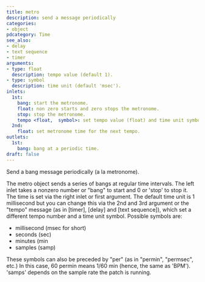 ```yaml
---
title: metro
description: send a message periodically
categories:
- object
pdcategory: Time
see_also:
- delay
- text sequence
- timer
arguments:
- type: float
  description: tempo value (default 1).
- type: symbol
  description: time unit (default 'msec').
inlets:
  1st:
    bang: start the metronome.
    float: non zero starts and zero stops the metronome.
    stop: stop the metronome.
    tempo <float,  symbol>: set tempo value (float) and time unit symbol.
  2nd:
    float: set metronome time for the next tempo.
outlets:
  1st:
    bang: bang at a periodic time.
draft: false
---
```

Send a bang message periodically (a la metronome).

The metro object sends a series of bangs at regular time intervals. The left inlet takes a nonzero number or "bang" to start and 0 or 'stop' to stop it. The time is set via the right inlet or first argument. The default time unit is 1 millisecond but you can change this via the 2nd and 3rd argument or the "tempo" message (as in [timer],  [delay] and [text sequence]),  which set a different tempo number and a time unit symbol. Possible symbols are:

- millisecond (msec for short)
- seconds (sec)
- minutes (min
- samples (samp)

These symbols can also be preceded by "per" (as in "permin",  "permsec",  etc.) In this case,  60 permin means 1/60 min (hence,  the same as 'BPM'). 'samps' depends on the sample rate the patch is running.
